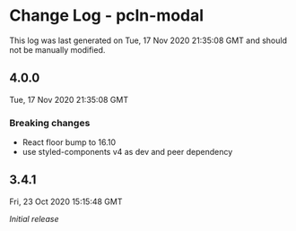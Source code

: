 # Change Log - pcln-modal

This log was last generated on Tue, 17 Nov 2020 21:35:08 GMT and should not be manually modified.

## 4.0.0
Tue, 17 Nov 2020 21:35:08 GMT

### Breaking changes

- React floor bump to 16.10
- use styled-components v4 as dev and peer dependency

## 3.4.1
Fri, 23 Oct 2020 15:15:48 GMT

_Initial release_


